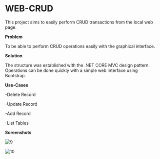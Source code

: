 # WEB-CRUD

This project aims to easily perform CRUD transactions from the local web page.


**Problem**

To be able to perform CRUD operations easily with the graphical interface.

**Solution**

The structure was established with the .NET CORE MVC design pattern. Operations can be done quickly with a simple web interface using Bootstrap.

**Use-Cases**

-Delete Record

-Update Record

-Add Record

-List Tables

**Screenshots**

![9](https://user-images.githubusercontent.com/67455295/85848614-20c40380-b7b2-11ea-9d06-6f6db20e5eef.png)

![10](https://user-images.githubusercontent.com/67455295/85848616-215c9a00-b7b2-11ea-8531-1fb41cf109de.png)

